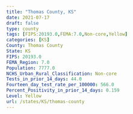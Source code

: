 ```yaml
---
title: "Thomas County, KS"
date: 2021-07-17
draft: false
type: county
tags: [FIPS:20193.0,FEMA:7.0,Non-core,Yellow]
categories: [KS]
County: Thomas County
State: KS
FIPS: 20193.0
FEMA_Region: 7.0
Population: 7777.0
NCHS_Urban_Rural_Classification: Non-core
Tests_in_prior_14_days: 44.0
Fourteen_day_test_rate_per_100000: 566.0
Percent_Positivity_in_prior_14_days: 0.159
Level: Yellow
url: /states/KS/thomas-county
---
```



